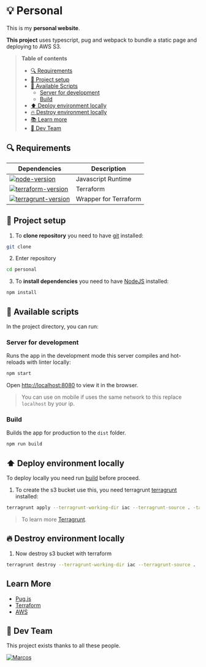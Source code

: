 # 💡 Personal

This is my **personal website**.

**This project** uses typescript, pug and webpack to bundle a static page and deploying to AWS S3.

> **Table of contents**
>
> - [🔍 Requirements](#-requirements)
> - [🔨 Project setup](#-project-setup)
> - [📑 Available Scripts](#️-available-scripts)
>   - [Server for development](#️server-for-development)
>   - [Build](#️build)
> - [⬆️ Deploy environment locally](#-deploy-environment-locally)
> - [🔥 Destroy environment locally](#-destroy-environment-locally)
> - [📚 Learn more](#learn-more)
> - [💪 Dev Team](#-dev-team)

## 🔍 Requirements

| Dependencies                                 | Description               |
| -------------------------------------------- | ------------------------- |
| [![node-version]][node-download]             | Javascript Runtime        |
| [![terraform-version]][terraform-download]   | Terraform                 |
| [![terragrunt-version]][terragrunt-download] | Wrapper for Terraform     |

## 🔨 Project setup

1. To **clone repository** you need to have [git](https://git-scm.com/downloads) installed:

```bash
git clone
```

2. Enter repository

```bash
cd personal
```

3. To **install dependencies** you need to have [NodeJS](https://nodejs.org/en/) installed:

```bash
npm install
```

## 📝 Available scripts

In the project directory, you can run:

### Server for development

Runs the app in the development mode this server compiles and hot-reloads with linter locally:

```bash
npm start
```

Open [http://localhost:8080](http://localhost:8080) to view it in the browser.

> You can use on mobile if uses the same network to this replace `localhost` by your ip.

### Build

Builds the app for production to the `dist` folder.

```bash
npm run build
```

## ⬆ Deploy environment locally

To deploy locally you need run [build](#️build) before proceed.

1. To create the s3 bucket use this, you need terragrunt [terragrunt][terragrunt-download] installed:

```bash
terragrunt apply --terragrunt-working-dir iac --terragrunt-source . -target="aws_acm_certificate.issued"
```

> To learn more [Terragrunt](https://terragrunt.gruntwork.io/docs/).

## 🔥 Destroy environment locally

1. Now destroy s3 bucket with terraform

```bash
terragrunt destroy --terragrunt-working-dir iac --terragrunt-source .
```

## Learn More

- [Pug.js](https://pugjs.org/api/getting-started.html)
- [Terraform](https://learn.hashicorp.com/terraform?utm_source=terraform_io&utm_content=terraform_io_hero)
- [AWS](https://docs.aws.amazon.com/s3/?id=docs_gateway)

## 💪 Dev Team

This project exists thanks to all these people.

[![Marcos](https://avatars3.githubusercontent.com/u/12430365?s=100)](https://github.com/codermarcos)

[terraform-download]: https://learn.hashicorp.com/tutorials/terraform/install-cli
[terragrunt-download]: https://terragrunt.gruntwork.io/docs/getting-started/install/
[node-download]: https://nodejs.org/download/release/v14.14.0/
[terraform-version]: https://img.shields.io/badge/terraform-latest-blue
[terragrunt-version]: https://img.shields.io/badge/terragrunt-latest-blue
[node-version]: https://img.shields.io/badge/node-latest-blue
